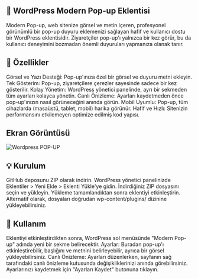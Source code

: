 ## 🚨 WordPress Modern Pop-up Eklentisi
Modern Pop-up, web sitenize görsel ve metin içeren, profesyonel görünümlü bir pop-up duyuru eklemenizi sağlayan hafif ve kullanıcı dostu bir WordPress eklentisidir. Ziyaretçiler pop-up'ı yalnızca bir kez görür, bu da kullanıcı deneyimini bozmadan önemli duyuruları yapmanıza olanak tanır.

## 🚀 Özellikler
Görsel ve Yazı Desteği: Pop-up'ınıza özel bir görsel ve duyuru metni ekleyin.
Tek Gösterim: Pop-up, ziyaretçilere çerezler sayesinde sadece bir kez gösterilir.
Kolay Yönetim: WordPress yönetici panelinde, ayrı bir sekmeden tüm ayarları kolayca yönetin.
Canlı Önizleme: Ayarları kaydetmeden önce pop-up'ınızın nasıl görüneceğini anında görün.
Mobil Uyumlu: Pop-up, tüm cihazlarda (masaüstü, tablet, mobil) harika görünür.
Hafif ve Hızlı: Sitenizin performansını etkilemeyen optimize edilmiş kod yapısı.

## Ekran Görüntüsü

![Wordpress POP-UP](https://i.hizliresim.com/22v3cg7.png)

## 💡 Kurulum
GitHub deposunu ZIP olarak indirin.
WordPress yönetici panelinizde Eklentiler > Yeni Ekle > Eklenti Yükle'ye gidin.
İndirdiğiniz ZIP dosyasını seçin ve yükleyin.
Yükleme tamamlandıktan sonra eklentiyi etkinleştirin.
Alternatif olarak, dosyaları doğrudan wp-content/plugins/ dizinine yükleyebilirsiniz.

## 💎 Kullanım
Eklentiyi etkinleştirdikten sonra, WordPress sol menüsünde "Modern Pop-up" adında yeni bir sekme belirecektir.
Ayarlar: Buradan pop-up'ı etkinleştirebilir, başlığını ve metnini belirleyebilir, ayrıca bir görsel yükleyebilirsiniz.
Canlı Önizleme: Ayarları düzenlerken, sayfanın sağ tarafındaki canlı önizleme kutusunda değişikliklerinizi anında görebilirsiniz.
Ayarlarınızı kaydetmek için "Ayarları Kaydet" butonuna tıklayın.
